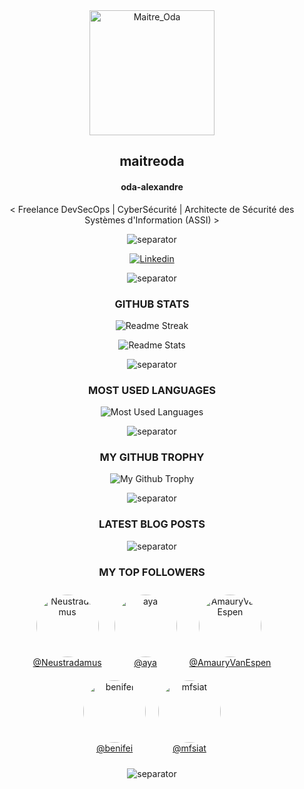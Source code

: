 <!-- LOGO -->

<div align="center">

  <img src="https://avatars.githubusercontent.com/u/43296168?v=4" width="200" height="200" title="Maitre_Oda">

</div>

<!-- NAME ALIAS ACTIVITIES -->

<div align="center">

## <!-- NAME-START -->maitreoda<!-- NAME-END -->

#### <!-- LOGIN-START -->oda-alexandre<!-- LOGIN-END -->

<!-- ABOUT ME -->

<div align="center">

<!-- ABOUT-ME:START -->
 < Freelance DevSecOps | CyberSécurité | Architecte de Sécurité des Systèmes d'Information (ASSI) >
<!-- ABOUT-ME:END -->

![separator][separator]

</div>

<!-- SOCIAL NETWORKS -->

<div align="center">

[![Linkedin][linkedin_shield]][linkedin_url]

![separator][separator]

</div>

<!-- GITHUB STATS -->

<div align="center">

### GITHUB STATS

<div>

![Readme Streak](https://github-readme-streak-stats.herokuapp.com?user=oda-alexandre&theme=dark&hide_border=true&stroke=116466&ring=116466&fire=116466&currStreakLabel=FFFFFF&layout=compact 'Readme Streak')

![Readme Stats](https://github-readme-stats.vercel.app/api?username=oda-alexandre&show_icons=true&rank_icon=github&hide_border=true&title_color=116466&theme=dark&layout=compact&include_all_commits=true&icon_color=116466&hide_title=true 'Readme Stats')

![separator][separator]

</div>

<!-- MOST USED LANGUAGES -->

<div align="center">

### MOST USED LANGUAGES

<div>

![Most Used Languages](https://github-readme-stats.vercel.app/api/top-langs?username=oda-alexandre&title_color=116466&theme=dark&layout=compact 'Most Used Languages')

![separator][separator]

</div>

<!-- MY GITHUB TROPHY -->

<div align="center">

### MY GITHUB TROPHY

<div>

![My Github Trophy](https://github-profile-trophy.vercel.app/?username=oda-alexandre&no-frame=true&&no-bg=true&theme=algolia 'My Github Trophy')

![separator][separator]

</div>

<!-- LATEST BLOG POSTS -->

<div align="center">

### LATEST BLOG POSTS

<!-- BLOG-POST:START -->
<!-- BLOG-POST:END -->

![separator][separator]

</div>

<!-- TOP FOLLOWERS -->

<div align="center">

### MY TOP FOLLOWERS

<div style="display: flex; justify-content: center; flex-wrap: wrap;">
<!-- TOP-FOLLOWERS:START -->
<div style="display: inline-block; margin: 10px; text-align: center;"><img src="https://avatars.githubusercontent.com/u/104737?v=4" width="100" height="100" style="border-radius: 50%; object-fit: cover;" alt="Neustradamus"/><br/><a href="https://github.com/Neustradamus">@Neustradamus</a></div><div style="display: inline-block; margin: 10px; text-align: center;"><img src="https://avatars.githubusercontent.com/u/155455?v=4" width="100" height="100" style="border-radius: 50%; object-fit: cover;" alt="aya"/><br/><a href="https://github.com/aya">@aya</a></div><div style="display: inline-block; margin: 10px; text-align: center;"><img src="https://avatars.githubusercontent.com/u/4487041?v=4" width="100" height="100" style="border-radius: 50%; object-fit: cover;" alt="AmauryVanEspen"/><br/><a href="https://github.com/AmauryVanEspen">@AmauryVanEspen</a></div><div style="display: inline-block; margin: 10px; text-align: center;"><img src="https://avatars.githubusercontent.com/u/6726643?v=4" width="100" height="100" style="border-radius: 50%; object-fit: cover;" alt="benifei"/><br/><a href="https://github.com/benifei">@benifei</a></div><div style="display: inline-block; margin: 10px; text-align: center;"><img src="https://avatars.githubusercontent.com/u/12368038?v=4" width="100" height="100" style="border-radius: 50%; object-fit: cover;" alt="mfsiat"/><br/><a href="https://github.com/mfsiat">@mfsiat</a></div>
<!-- TOP-FOLLOWERS:END -->
</div>

![separator][separator]

</div>

<!-- MARKDOWN SOCIAL NETWORKS -->

[linkedin_shield]: https://img.shields.io/badge/Linkedin-116466?style=for-the-badge&logo=Linkedin&logoColor=white
[linkedin_url]: https://www.linkedin.com/signup/public-profile-join?vieweeVanityName=oda-alexandre&trk=public_profile_top-card-primary-button-join-to-connect 'Linkedin'

<!-- MARKDOWN IMAGES -->

[separator]: https://user-images.githubusercontent.com/43296168/132062615-3b18c43a-fa5f-45f2-99c3-4b831cde910e.gif
